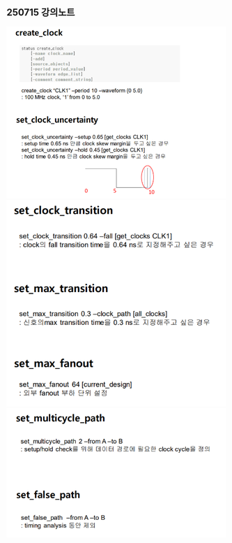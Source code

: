 ## 250715 강의노트

![images_mnist_모델](/images/250715_1.png)
![images_mnist_모델](/images/250715_4.png)
![images_mnist_모델](/images/250715_3.png)
